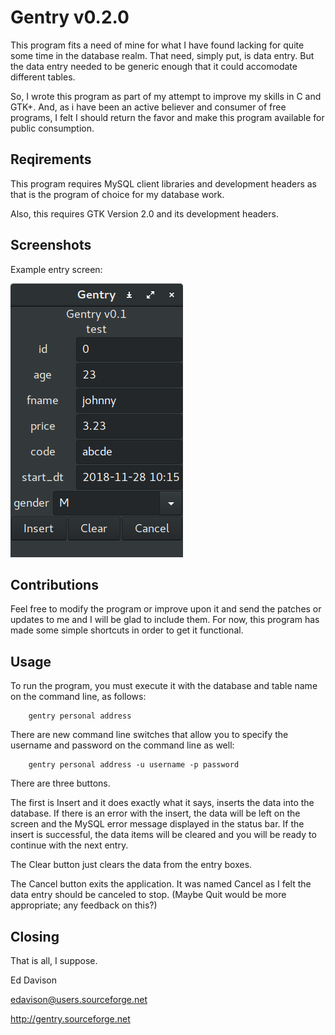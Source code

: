 # Gentry v0.2.0

This program fits a need of mine for what I have found lacking for quite
some time in the database realm.  That need, simply put, is data entry.
But the data entry needed to be generic enough that it could accomodate
different tables.

So, I wrote this program as part of my attempt to improve my skills in C
and GTK+.  And, as i have been an active believer and consumer of free
programs, I felt I should return the favor and make this program available
for public consumption.

## Reqirements

This program requires MySQL client libraries and development headers as 
that is the program of choice for my database work.

Also, this requires GTK Version 2.0 and its development headers.

## Screenshots

Example entry screen:

![screenshot 1](gentry1.png)

## Contributions

Feel free to modify the program or improve upon it and send the patches
or updates to me and I will be glad to include them.  For now, this program
has made some simple shortcuts in order to get it functional.

## Usage

To run the program, you must execute it with the database and table name
on the command line, as follows:

```
	gentry personal address
```

There are new command line switches that allow you to specify the username
and password on the command line as well:

```
	gentry personal address -u username -p password
```


There are three buttons.  

The first is Insert and it does exactly what it says, inserts the data into
the database.  If there is an error with the insert, the data will be left
on the screen and the MySQL error message displayed in the status bar.  If
the insert is successful, the data items will be cleared and you will be
ready to continue with the next entry.

The Clear button just clears the data from the entry boxes.

The Cancel button exits the application.  It was named Cancel as I felt the
data entry should be canceled to stop.  (Maybe Quit would be more
appropriate; any feedback on this?)

## Closing

That is all, I suppose.

Ed Davison

edavison@users.sourceforge.net

http://gentry.sourceforge.net
